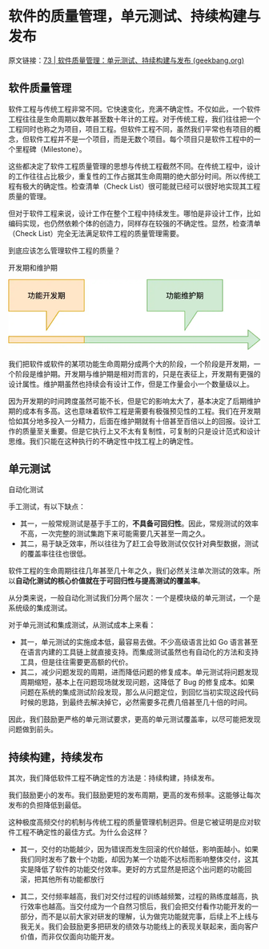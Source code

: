 # 软件的质量管理，单元测试、持续构建与发布

原文链接：[73 | 软件质量管理：单元测试、持续构建与发布 (geekbang.org)](https://time.geekbang.org/column/article/188797)

## 软件质量管理

软件工程与传统工程非常不同。它快速变化，充满不确定性。不仅如此，一个软件工程往往是生命周期以数年甚至数十年计的工程。对于传统工程，我们往往把一个工程同时也称之为项目，项目工程。但软件工程不同，虽然我们平常也有项目的概念，但软件工程并不是一个项目，而是无数个项目。每个项目只是软件工程中的一个里程碑（Milestone）。

这些都决定了软件工程质量管理的思想与传统工程截然不同。在传统工程中，设计的工作往往占比极少，重复性的工作占据其生命周期的绝大部分时间。所以传统工程有极大的确定性。检查清单（Check List）很可能就已经可以很好地实现其工程质量的管理。

但对于软件工程来说，设计工作在整个工程中持续发生。哪怕是非设计工作，比如编码实现，也仍然依赖个体的创造力，同样存在较强的不确定性。显然，检查清单（Check List）完全无法满足软件工程的质量管理需要。



到底应该怎么管理软件工程的质量？

开发期和维护期

![](../images/产品基础生命周期.png)

我们把软件或软件的某项功能生命周期分成两个大的阶段，一个阶段是开发期，一个阶段是维护期。开发期与维护期是相对而言的，只是在表征上，开发期有更强的设计属性。维护期虽然也持续会有设计工作，但是工作量会小一个数量级以上。

因为开发期的时间跨度虽然可能不长，但是它的影响太大了，基本决定了后期维护期的成本有多高。这也意味着软件工程是需要有极强预见性的工程。我们在开发期恰如其分地多投入一分精力，后面在维护期就有十倍甚至百倍以上的回报。设计工作的质量至关重要。但是它执行上又不太有复制性，可复制的只是设计范式和设计思维。我们只能在这种执行的不确定性中找工程上的确定性。



## 单元测试

自动化测试

手工测试，有以下缺点：

- 其一，一般常规测试是基于手工的，**不具备可回归性**。因此，常规测试的效率不高，一次完整的测试集跑下来可能需要几天甚至一周之久。
- 其二，易于缺乏效率，所以往往为了赶工会导致测试仅仅针对典型数据，测试的覆盖率往往也很低。

软件工程的生命周期往往几年甚至几十年之久，我们必然关注单次测试的效率。所以**自动化测试的核心价值就在于可回归性与提高测试的覆盖率**。

从分类来说，一般自动化测试我们分两个层次：一个是模块级的单元测试，一个是系统级的集成测试。



对于单元测试和集成测试，从测试成本上来看：

- 其一，单元测试的实施成本低，最容易去做。不少高级语言比如 Go 语言甚至在语言内建的工具链上就直接支持。而集成测试虽然也有自动化的方法和支持工具，但是往往需要更高额的代价。
- 其二，减少问题发现的周期，进而降低问题的修复成本。单元测试将问题发现周期缩短，基本上在问题现场就发现问题，这降低了 Bug 的修复成本。如果问题在系统的集成测试阶段发现，那么从问题定位，到回忆当初实现这段代码时候的思路，到最终去解决掉它，必然需要多花费几倍甚至几十倍的时间。

因此，我们鼓励更严格的单元测试要求，更高的单元测试覆盖率，以尽可能把发现问题做到前头。



## 持续构建，持续发布

其次，我们降低软件工程不确定性的方法是：持续构建，持续发布。

我们鼓励更小的发布。我们鼓励更短的发布周期，更高的发布频率。这能够让每次发布的负担降低到最低。

这种极度高频交付的机制与传统工程的质量管理机制迥异。但是它被证明是应对软件工程不确定性的最佳方式。为什么会这样？

- 其一，交付的功能越少，因为错误而发生回滚的代价越低，影响面越小。如果我们同时发布了数十个功能，却因为某一个功能不达标而影响整体交付，这其实是降低了软件的功能交付效率。更好的方式显然是把这个出问题的功能回滚，把其他所有功能都放行

- 其二，交付频率越高，我们对交付过程的训练越频繁，过程的熟练度越高，执行效率也越高。当交付成为一个自然习惯后，我们会把交付看作功能开发的一部分，而不是以前大家对研发的理解，认为做完功能就完事，后续上不上线与我无关。我们会鼓励更多把研发的绩效与功能线上的表现关联起来，面向客户价值，而非仅仅面向功能开发。